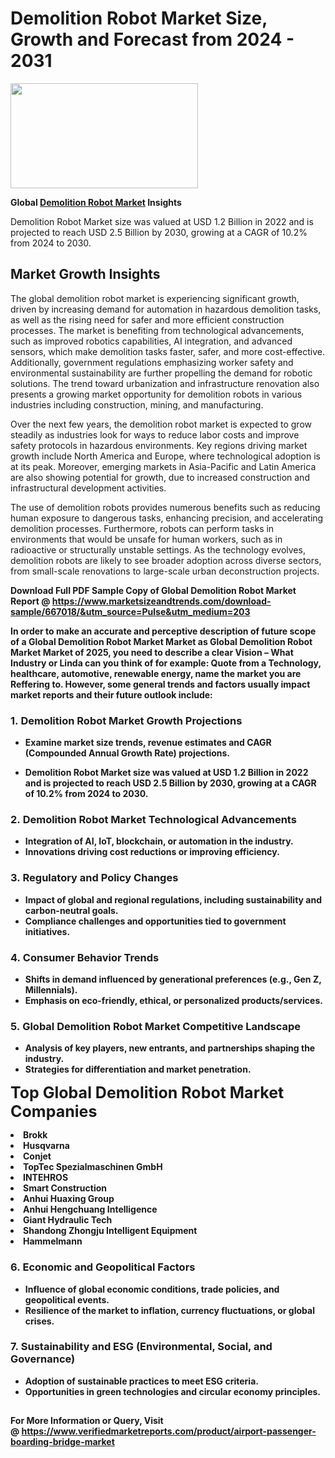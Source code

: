 <H1>Demolition Robot Market Size, Growth and Forecast from 2024 - 2031</H1><img class="aligncenter size-medium wp-image-584254" src="https://thirdeyenews.in/wp-content/uploads/2024/09/Global-Market-Research-300x168.jpeg" alt="" width="300" height="168" /><p><strong>Global&nbsp;<a href="https://www.marketsizeandtrends.com/download-sample/667018/&amp;utm_source=Pulse&amp;utm_medium=203">Demolition Robot Market</a> Insights</strong></p><p>Demolition Robot Market size was valued at USD 1.2 Billion in 2022 and is projected to reach USD 2.5 Billion by 2030, growing at a CAGR of 10.2% from 2024 to 2030.</p><p><h2>Market Growth Insights</h2> <p>The global demolition robot market is experiencing significant growth, driven by increasing demand for automation in hazardous demolition tasks, as well as the rising need for safer and more efficient construction processes. The market is benefiting from technological advancements, such as improved robotics capabilities, AI integration, and advanced sensors, which make demolition tasks faster, safer, and more cost-effective. Additionally, government regulations emphasizing worker safety and environmental sustainability are further propelling the demand for robotic solutions. The trend toward urbanization and infrastructure renovation also presents a growing market opportunity for demolition robots in various industries including construction, mining, and manufacturing.</p> <p><strong></strong></p> <p>Over the next few years, the demolition robot market is expected to grow steadily as industries look for ways to reduce labor costs and improve safety protocols in hazardous environments. Key regions driving market growth include North America and Europe, where technological adoption is at its peak. Moreover, emerging markets in Asia-Pacific and Latin America are also showing potential for growth, due to increased construction and infrastructural development activities.</p> <p>The use of demolition robots provides numerous benefits such as reducing human exposure to dangerous tasks, enhancing precision, and accelerating demolition processes. Furthermore, robots can perform tasks in environments that would be unsafe for human workers, such as in radioactive or structurally unstable settings. As the technology evolves, demolition robots are likely to see broader adoption across diverse sectors, from small-scale renovations to large-scale urban deconstruction projects.</p> <p><strong></p><p><span class=""><strong>Download Full PDF Sample Copy of Global Demolition Robot Market Report</strong> @ <a href="https://www.marketsizeandtrends.com/download-sample/667018/&amp;utm_source=Pulse&amp;utm_medium=203" target="_blank">https://www.marketsizeandtrends.com/download-sample/667018/&amp;utm_source=Pulse&amp;utm_medium=203</a></span></p><p>In order to make an accurate and perceptive description of future scope of a Global&nbsp;Demolition Robot Market Market as Global&nbsp;Demolition Robot Market Market of 2025, you need to describe a clear Vision &ndash; What Industry or Linda can you think of for example: Quote from a Technology, healthcare, automotive, renewable energy, name the market you are Reffering to. However, some general trends and factors usually impact market reports and their future outlook include:</p><h3>1.&nbsp;<strong>Demolition Robot Market Growth Projections</strong></h3><ul><li>Examine market size trends, revenue estimates and CAGR (Compounded Annual Growth Rate) projections.</li><li><p>Demolition Robot Market size was valued at USD 1.2 Billion in 2022 and is projected to reach USD 2.5 Billion by 2030, growing at a CAGR of 10.2% from 2024 to 2030.</p></li></ul><h3>2.&nbsp;<strong>Demolition Robot Market Technological Advancements</strong></h3><ul><li>Integration of AI, IoT, blockchain, or automation in the industry.</li><li>Innovations driving cost reductions or improving efficiency.</li></ul><h3>3.&nbsp;<strong>Regulatory and Policy Changes</strong></h3><ul><li>Impact of global and regional regulations, including sustainability and carbon-neutral goals.</li><li>Compliance challenges and opportunities tied to government initiatives.</li></ul><h3>4.&nbsp;<strong>Consumer Behavior Trends</strong></h3><ul><li>Shifts in demand influenced by generational preferences (e.g., Gen Z, Millennials).</li><li>Emphasis on eco-friendly, ethical, or personalized products/services.</li></ul><h3>5.&nbsp;<strong>Global Demolition Robot Market Competitive Landscape</strong></h3><ul><li>Analysis of key players, new entrants, and partnerships shaping the industry.</li><li>Strategies for differentiation and market penetration.</li></ul><p data-pm-slice="1 1 []"><span style="color: inherit; font-family: inherit; font-size: 25px;">Top Global Demolition Robot Market Companies</span></p><div class="" data-test-id=""><p><li>Brokk</li><li> Husqvarna</li><li> Conjet</li><li> TopTec Spezialmaschinen GmbH</li><li> INTEHROS</li><li> Smart Construction</li><li> Anhui Huaxing Group</li><li> Anhui Hengchuang Intelligence</li><li> Giant Hydraulic Tech</li><li> Shandong Zhongju Intelligent Equipment</li><li> Hammelmann</li></p></div><h3>6.&nbsp;<strong>Economic and Geopolitical Factors</strong></h3><ul><li>Influence of global economic conditions, trade policies, and geopolitical events.</li><li>Resilience of the market to inflation, currency fluctuations, or global crises.</li></ul><h3>7.&nbsp;<strong>Sustainability and ESG (Environmental, Social, and Governance)</strong></h3><ul><li>Adoption of sustainable practices to meet ESG criteria.</li><li>Opportunities in green technologies and circular economy principles.</li></ul><h2><strong style="font-size: 14px;">For More Information or Query, Visit @&nbsp;</strong><a style="background-color: #ffffff; font-size: 14px;" href="https://www.marketsizeandtrends.com/report/demolition-robot-market/" target="_blank">https://www.verifiedmarketreports.com/product/airport-passenger-boarding-bridge-market</a></h2>
